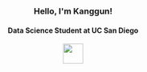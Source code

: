 <h3 align="center">Hello, I'm Kanggun!</h3>
<h4 align="center">Data Science Student at UC San Diego </h4>
<div align="center"> 
  <a href="https://www.linkedin.com/in/kanggunham/">
    <img src="https://t4.ftcdn.net/jpg/05/46/78/23/240_F_546782398_26V3pL84dJYL7ovgIIIjcDJ7IhPUDxSA.jpg", width="40">
  </a>
</div>
